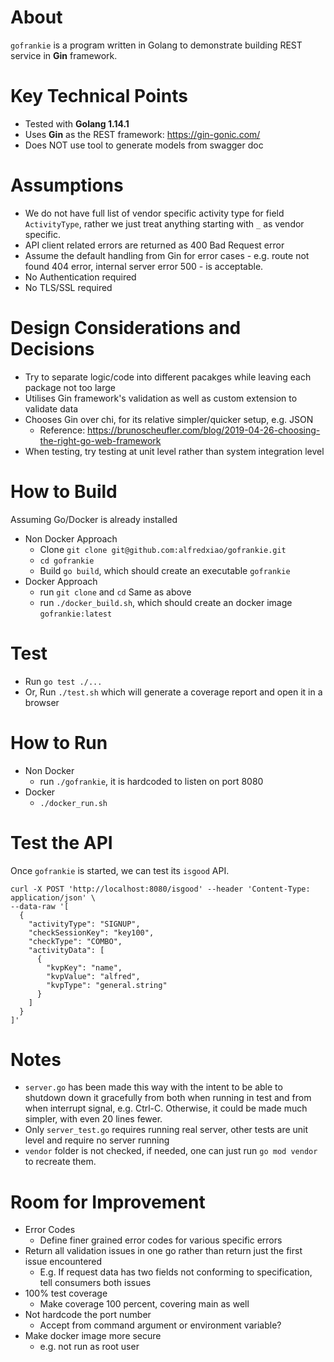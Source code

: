 # About
`gofrankie` is a program written in Golang to demonstrate building REST service in **Gin** framework.

# Key Technical Points
- Tested with **Golang 1.14.1**
- Uses **Gin** as the REST framework: https://gin-gonic.com/
- Does NOT use tool to generate models from swagger doc

# Assumptions
- We do not have full list of vendor specific activity type for field `ActivityType`, rather we just treat anything starting with `_` as vendor specific.
- API client related errors are returned as 400 Bad Request error
- Assume the default handling from Gin for error cases - e.g. route not found 404 error, internal server error 500 - is acceptable.
- No Authentication required
- No TLS/SSL required

# Design Considerations and Decisions
- Try to separate logic/code into different pacakges while leaving each package not too large
- Utilises Gin framework's validation as well as custom extension to validate data
- Chooses Gin over chi, for its relative simpler/quicker setup, e.g. JSON
    * Reference: https://brunoscheufler.com/blog/2019-04-26-choosing-the-right-go-web-framework
- When testing, try testing at unit level rather than system integration level

# How to Build
Assuming Go/Docker is already installed
- Non Docker Approach
    * Clone `git clone git@github.com:alfredxiao/gofrankie.git`
    * `cd gofrankie`
    * Build `go build`, which should create an executable `gofrankie`
- Docker Approach
    * run `git clone` and `cd` Same as above
    * run `./docker_build.sh`, which should create an docker image `gofrankie:latest`

# Test
- Run `go test ./...`
- Or, Run `./test.sh` which will generate a coverage report and open it in a browser

# How to Run
- Non Docker
    * run `./gofrankie`, it is hardcoded to listen on port 8080 
- Docker
    * `./docker_run.sh`

# Test the API
Once `gofrankie` is started, we can test its `isgood` API.
```
curl -X POST 'http://localhost:8080/isgood' --header 'Content-Type: application/json' \
--data-raw '[
  {
    "activityType": "SIGNUP",
    "checkSessionKey": "key100",
    "checkType": "COMBO",
    "activityData": [
      {
        "kvpKey": "name",
        "kvpValue": "alfred",
        "kvpType": "general.string"
      }
    ]
  }
]'
```

# Notes
- `server.go` has been made this way with the intent to be able to shutdown down it gracefully from both when running in test and from when interrupt signal, e.g. Ctrl-C. Otherwise, it could be made much simpler, with even 20 lines fewer.
- Only `server_test.go` requires running real server, other tests are unit level and require no server running
- `vendor` folder is not checked, if needed, one can just run `go mod vendor` to recreate them.

# Room for Improvement
- Error Codes
    * Define finer grained error codes for various specific errors
- Return all validation issues in one go rather than return just the first issue encountered
    * E.g. If request data has two fields not conforming to specification, tell consumers both issues
- 100% test coverage
    * Make coverage 100 percent, covering main as well
- Not hardcode the port number
    * Accept from command argument or environment variable?
- Make docker image more secure
    * e.g. not run as root user